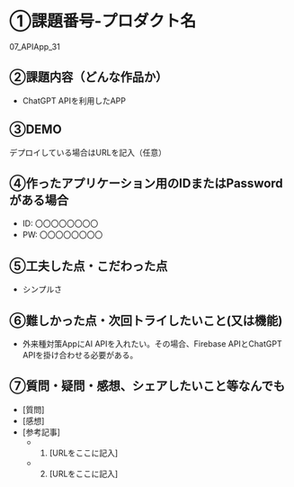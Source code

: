 # ①課題番号-プロダクト名

07_APIApp_31

## ②課題内容（どんな作品か）

- ChatGPT APIを利用したAPP

## ③DEMO

デプロイしている場合はURLを記入（任意）

## ④作ったアプリケーション用のIDまたはPasswordがある場合

- ID: 〇〇〇〇〇〇〇〇
- PW: 〇〇〇〇〇〇〇〇

## ⑤工夫した点・こだわった点

- シンプルさ

## ⑥難しかった点・次回トライしたいこと(又は機能)

- 外来種対策AppにAI APIを入れたい。その場合、Firebase APIとChatGPT APIを掛け合わせる必要がある。

## ⑦質問・疑問・感想、シェアしたいこと等なんでも

- [質問] 
- [感想] 
- [参考記事]
  - 1. [URLをここに記入]
  - 2. [URLをここに記入]